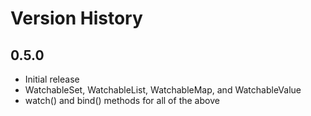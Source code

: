 # Version History

## 0.5.0

* Initial release
* WatchableSet, WatchableList, WatchableMap, and WatchableValue
* watch() and bind() methods for all of the above
